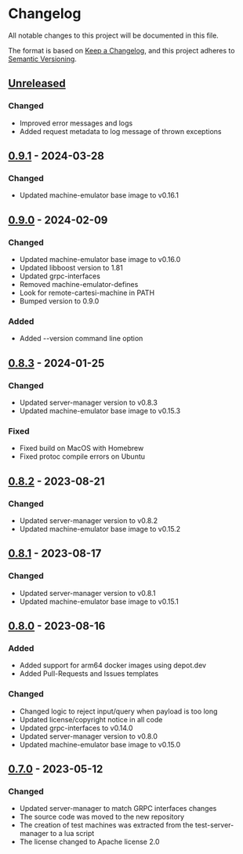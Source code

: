 # Changelog
All notable changes to this project will be documented in this file.

The format is based on [Keep a Changelog](https://keepachangelog.com/en/1.0.0/),
and this project adheres to [Semantic Versioning](https://semver.org/spec/v2.0.0.html).

## [Unreleased]
### Changed
- Improved error messages and logs
- Added request metadata to log message of thrown exceptions

## [0.9.1] - 2024-03-28
### Changed
- Updated machine-emulator base image to v0.16.1

## [0.9.0] - 2024-02-09
### Changed
- Updated machine-emulator base image to v0.16.0
- Updated libboost version to 1.81
- Updated grpc-interfaces
- Removed machine-emulator-defines
- Look for remote-cartesi-machine in PATH
- Bumped version to 0.9.0

### Added
- Added \-\-version command line option

## [0.8.3] - 2024-01-25
### Changed
- Updated server-manager version to v0.8.3
- Updated machine-emulator base image to v0.15.3

### Fixed
- Fixed build on MacOS with Homebrew
- Fixed protoc compile errors on Ubuntu

## [0.8.2] - 2023-08-21
### Changed
- Updated server-manager version to v0.8.2
- Updated machine-emulator base image to v0.15.2

## [0.8.1] - 2023-08-17
### Changed
- Updated server-manager version to v0.8.1
- Updated machine-emulator base image to v0.15.1

## [0.8.0] - 2023-08-16
### Added
- Added support for arm64 docker images using depot.dev
- Added Pull-Requests and Issues templates

### Changed
- Changed logic to reject input/query when payload is too long
- Updated license/copyright notice in all code
- Updated grpc-interfaces to v0.14.0
- Updated server-manager version to v0.8.0
- Updated machine-emulator base image to v0.15.0

## [0.7.0] - 2023-05-12
### Changed
- Updated server-manager to match GRPC interfaces changes
- The source code was moved to the new repository
- The creation of test machines was extracted from the test-server-manager to a lua script
- The license changed to Apache license 2.0

[Unreleased]: https://github.com/cartesi/server-manager/compare/v0.9.1...HEAD
[0.9.1]: https://github.com/cartesi/server-manager/releases/tag/v0.9.1
[0.9.0]: https://github.com/cartesi/server-manager/releases/tag/v0.9.0
[0.8.3]: https://github.com/cartesi/server-manager/releases/tag/v0.8.3
[0.8.2]: https://github.com/cartesi/server-manager/releases/tag/v0.8.2
[0.8.1]: https://github.com/cartesi/server-manager/releases/tag/v0.8.1
[0.8.0]: https://github.com/cartesi/server-manager/releases/tag/v0.8.0
[0.7.0]: https://github.com/cartesi/server-manager/releases/tag/v0.7.0
